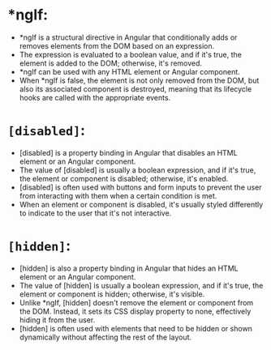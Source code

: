 # *ngIf:

- *ngIf is a structural directive in Angular that conditionally adds or removes elements from the DOM based on an expression.
- The expression is evaluated to a boolean value, and if it's true, the element is added to the DOM; otherwise, it's removed.
- *ngIf can be used with any HTML element or Angular component.
- When *ngIf is false, the element is not only removed from the DOM, but also its associated component is destroyed, meaning that its lifecycle hooks are called with the appropriate events.

# `[disabled]`:

- [disabled] is a property binding in Angular that disables an HTML element or an Angular component.
- The value of [disabled] is usually a boolean expression, and if it's true, the element or component is disabled; otherwise, it's enabled.
- [disabled] is often used with buttons and form inputs to prevent the user from interacting with them when a certain condition is met.
- When an element or component is disabled, it's usually styled differently to indicate to the user that it's not interactive.

# `[hidden]`:

- [hidden] is also a property binding in Angular that hides an HTML element or an Angular component.
- The value of [hidden] is usually a boolean expression, and if it's true, the element or component is hidden; otherwise, it's visible.
- Unlike *ngIf, [hidden] doesn't remove the element or component from the DOM. Instead, it sets its CSS display property to none, effectively hiding it from the user.
- [hidden] is often used with elements that need to be hidden or shown dynamically without affecting the rest of the layout.